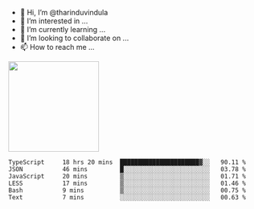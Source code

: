- 👋 Hi, I’m @tharinduvindula
- 👀 I’m interested in ...
- 🌱 I’m currently learning ...
- 💞️ I’m looking to collaborate on ...
- 📫 How to reach me ...

<!---
tharinduvindula/tharinduvindula is a ✨ special ✨ repository because its `README.md` (this file) appears on your GitHub profile.
You can click the Preview link to take a look at your changes.
--->

<img height="180em" src="https://github-readme-stats.vercel.app/api?username=tharinduvindula&show_icons=true&hide_border=false&&count_private=true&include_all_commits=true" />


<!--START_SECTION:waka-->

```text
TypeScript     18 hrs 20 mins  ██████████████████████▓░░   90.11 %
JSON           46 mins         █░░░░░░░░░░░░░░░░░░░░░░░░   03.78 %
JavaScript     20 mins         ▒░░░░░░░░░░░░░░░░░░░░░░░░   01.71 %
LESS           17 mins         ▒░░░░░░░░░░░░░░░░░░░░░░░░   01.46 %
Bash           9 mins          ▒░░░░░░░░░░░░░░░░░░░░░░░░   00.75 %
Text           7 mins          ░░░░░░░░░░░░░░░░░░░░░░░░░   00.63 %
```

<!--END_SECTION:waka-->
